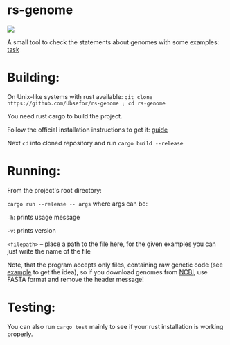 # rs-genome

![](https://github.com/Ubsefor/rs-genome/workflows/Rust/badge.svg)

A small tool to check the statements about genomes with some examples: [task](task.png)

# Building:

On Unix-like systems with rust available: `git clone https://github.com/Ubsefor/rs-genome ; cd rs-genome`

You need rust cargo to build the project. 

Follow the official installation instructions to get it: [guide](https://www.rust-lang.org/tools/install)

Next `cd` into cloned repository and run `cargo build --release`

# Running:

From the project's root directory:

`cargo run --release -- args` where args can be:

`-h`: prints usage message

`-v`: prints version

`<filepath>` – place a path to the file here, for the given examples you can just write the name of the file

Note, that the program accepts only files, containing raw genetic code (see [example](HID_NC_001802.1.txt) to get the idea), so if you download genomes from  [NCBI](https://www.ncbi.nlm.nih.gov), use FASTA format and remove the header message!

# Testing:

You can also run `cargo test` mainly to see if your rust installation is working properly.
